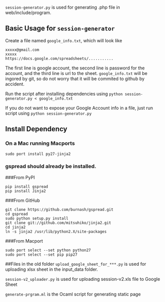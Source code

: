 `session-generator.py` is used for generating .php file in web/include/program.

## Basic Usage for `session-generator`

Create a file named `google_info.txt`, which will look like
```
xxxxx@gmail.com
xxxxx
https://docs.google.com/spreadsheets/...........
```
The first line is google account, the second line is password for the account, and the third line is url to the sheet.
`google_info.txt` will be ingored by git, so do not worry that it will be commited to github by accident.

Run the script after installing dependencies using `python session-generator.py < google_info.txt`

If you do not want to expose your Google Account info in a file, just run script using `python session-generator.py`


## Install Dependency 
### On a Mac running Macports
```
sudo port install py27-jinja2
```
### gspread should already be installed.

###From PyPI
```
pip install gspread
pip install Jinja2
```
###From GitHub
```
git clone https://github.com/burnash/gspread.git
cd gspread
sudo python setup.py install
git clone git://github.com/mitsuhiko/jinja2.git
cd jinja2
ln -s jinja2 /usr/lib/python2.X/site-packages
```
###From Macport
```
sudo port select --set python python27
sudo port select --set pip pip27
```

##Files in the old folder
`upload_google_sheet_for_***.py` is used for uploading xlsx sheet in the input_data folder.

`session-v2_uploader.py` is used for uploading session-v2.xls file to Google Sheet

`generate-prgram.ml` is the Ocaml script for generating static page

